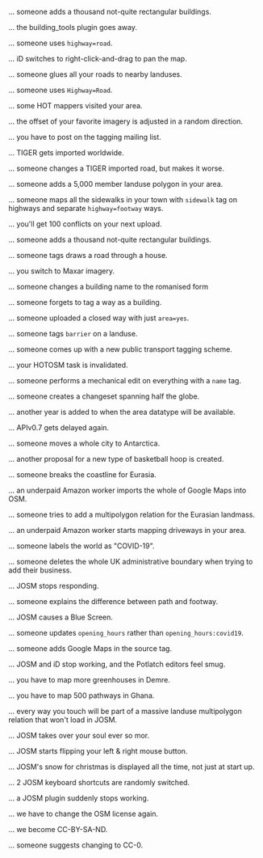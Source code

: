 ... someone adds a thousand not-quite rectangular buildings.

... the building_tools plugin goes away.

... someone uses `highway=road`.

... iD switches to right-click-and-drag to pan the map.

... someone glues all your roads to nearby landuses.

... someone uses `Highway=Road`.

... some HOT mappers visited your area.

... the offset of your favorite imagery is adjusted in a random direction.

... you have to post on the tagging mailing list.

... TIGER gets imported worldwide.

... someone changes a TIGER imported road, but makes it worse.

... someone adds a 5,000 member landuse polygon in your area.

... someone maps all the sidewalks in your town with `sidewalk` tag on highways and separate `highway=footway` ways.

... you'll get 100 conflicts on your next upload.

... someone adds a thousand not-quite rectangular buildings.

... someone tags draws a road through a house.

... you switch to Maxar imagery.

... someone changes a building name to the romanised form

... someone forgets to tag a way as a building.

... someone uploaded a closed way with just `area=yes`.

... someone tags `barrier` on a landuse.

... someone comes up with a new public transport tagging scheme.

... your HOTOSM task is invalidated.

... someone performs a mechanical edit on everything with a `name` tag.

... someone creates a changeset spanning half the globe.

... another year is added to when the area datatype will be available.

... APIv0.7 gets delayed again.

... someone moves a whole city to Antarctica.

... another proposal for a new type of basketball hoop is created.

... someone breaks the coastline for Eurasia.

... an underpaid Amazon worker imports the whole of Google Maps into OSM.

... someone tries to add a multipolygon relation for the Eurasian landmass.

... an underpaid Amazon worker starts mapping driveways in your area.

... someone labels the world as "COVID-19".

... someone deletes the whole UK administrative boundary when trying to add their business.

... JOSM stops responding.

... someone explains the difference between path and footway.

... JOSM causes a Blue Screen.

... someone updates `opening_hours` rather than `opening_hours:covid19`.

... someone adds Google Maps in the source tag.

... JOSM and iD stop working, and the Potlatch editors feel smug.

... you have to map more greenhouses in Demre.

... you have to map 500 pathways in Ghana.

... every way you touch will be part of a massive landuse multipolygon relation that won't load in JOSM.

... JOSM takes over your soul ever so mor.

... JOSM starts flipping your left & right mouse button.

... JOSM's snow for christmas is displayed all the time, not just at start up.

... 2 JOSM keyboard shortcuts are randomly switched.

... a JOSM plugin suddenly stops working.

... we have to change the OSM license again.

... we become CC-BY-SA-ND.

... someone suggests changing to CC-0.

